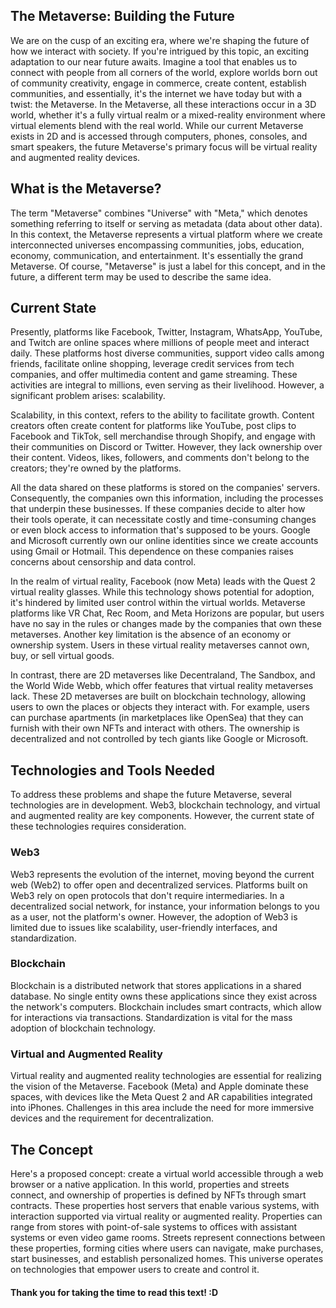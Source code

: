 ## The Metaverse: Building the Future

We are on the cusp of an exciting era, where we're shaping the future of how we interact with society. If you're intrigued by this topic, an exciting adaptation to our near future awaits. Imagine a tool that enables us to connect with people from all corners of the world, explore worlds born out of community creativity, engage in commerce, create content, establish communities, and essentially, it's the internet we have today but with a twist: the Metaverse. In the Metaverse, all these interactions occur in a 3D world, whether it's a fully virtual realm or a mixed-reality environment where virtual elements blend with the real world. While our current Metaverse exists in 2D and is accessed through computers, phones, consoles, and smart speakers, the future Metaverse's primary focus will be virtual reality and augmented reality devices.

## What is the Metaverse?

The term "Metaverse" combines "Universe" with "Meta," which denotes something referring to itself or serving as metadata (data about other data). In this context, the Metaverse represents a virtual platform where we create interconnected universes encompassing communities, jobs, education, economy, communication, and entertainment. It's essentially the grand Metaverse. Of course, "Metaverse" is just a label for this concept, and in the future, a different term may be used to describe the same idea.

## Current State

Presently, platforms like Facebook, Twitter, Instagram, WhatsApp, YouTube, and Twitch are online spaces where millions of people meet and interact daily. These platforms host diverse communities, support video calls among friends, facilitate online shopping, leverage credit services from tech companies, and offer multimedia content and game streaming. These activities are integral to millions, even serving as their livelihood. However, a significant problem arises: scalability.

Scalability, in this context, refers to the ability to facilitate growth. Content creators often create content for platforms like YouTube, post clips to Facebook and TikTok, sell merchandise through Shopify, and engage with their communities on Discord or Twitter. However, they lack ownership over their content. Videos, likes, followers, and comments don't belong to the creators; they're owned by the platforms.

All the data shared on these platforms is stored on the companies' servers. Consequently, the companies own this information, including the processes that underpin these businesses. If these companies decide to alter how their tools operate, it can necessitate costly and time-consuming changes or even block access to information that's supposed to be yours. Google and Microsoft currently own our online identities since we create accounts using Gmail or Hotmail. This dependence on these companies raises concerns about censorship and data control.

In the realm of virtual reality, Facebook (now Meta) leads with the Quest 2 virtual reality glasses. While this technology shows potential for adoption, it's hindered by limited user control within the virtual worlds. Metaverse platforms like VR Chat, Rec Room, and Meta Horizons are popular, but users have no say in the rules or changes made by the companies that own these metaverses. Another key limitation is the absence of an economy or ownership system. Users in these virtual reality metaverses cannot own, buy, or sell virtual goods.

In contrast, there are 2D metaverses like Decentraland, The Sandbox, and the World Wide Webb, which offer features that virtual reality metaverses lack. These 2D metaverses are built on blockchain technology, allowing users to own the places or objects they interact with. For example, users can purchase apartments (in marketplaces like OpenSea) that they can furnish with their own NFTs and interact with others. The ownership is decentralized and not controlled by tech giants like Google or Microsoft.

## Technologies and Tools Needed

To address these problems and shape the future Metaverse, several technologies are in development. Web3, blockchain technology, and virtual and augmented reality are key components. However, the current state of these technologies requires consideration.

### Web3

Web3 represents the evolution of the internet, moving beyond the current web (Web2) to offer open and decentralized services. Platforms built on Web3 rely on open protocols that don't require intermediaries. In a decentralized social network, for instance, your information belongs to you as a user, not the platform's owner. However, the adoption of Web3 is limited due to issues like scalability, user-friendly interfaces, and standardization.

### Blockchain

Blockchain is a distributed network that stores applications in a shared database. No single entity owns these applications since they exist across the network's computers. Blockchain includes smart contracts, which allow for interactions via transactions. Standardization is vital for the mass adoption of blockchain technology.

### Virtual and Augmented Reality

Virtual reality and augmented reality technologies are essential for realizing the vision of the Metaverse. Facebook (Meta) and Apple dominate these spaces, with devices like the Meta Quest 2 and AR capabilities integrated into iPhones. Challenges in this area include the need for more immersive devices and the requirement for decentralization.

## The Concept

Here's a proposed concept: create a virtual world accessible through a web browser or a native application. In this world, properties and streets connect, and ownership of properties is defined by NFTs through smart contracts. These properties host servers that enable various systems, with interaction supported via virtual reality or augmented reality. Properties can range from stores with point-of-sale systems to offices with assistant systems or even video game rooms. Streets represent connections between these properties, forming cities where users can navigate, make purchases, start businesses, and establish personalized homes. This universe operates on technologies that empower users to create and control it.

#### Thank you for taking the time to read this text! :D
